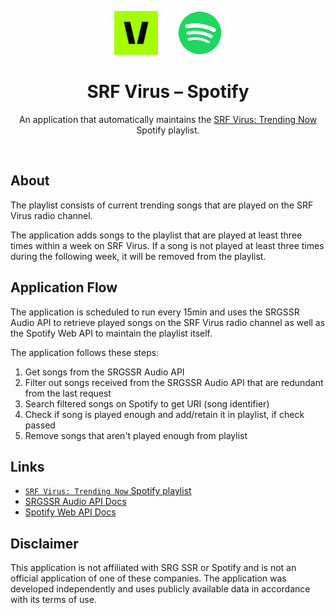 <p align="center">
    <div align="center">
        <img src="assets/srfvirus_icon.png" height="70px">
        &nbsp;&nbsp;&nbsp;&nbsp;&nbsp;&nbsp;
        <img src="assets/spotify_icon.png" height="70px">
    </div>
    <h1 align="center">SRF Virus – Spotify</h1>
    <p align="center">
        An application that automatically maintains the 
        <a href="https://open.spotify.com/playlist/6c6OWdem6i3ekL60K1SiKu">SRF Virus: Trending Now</a> 
        Spotify playlist.
    </p>
</p>

<br>

## About

The playlist consists of current trending songs that are played on the SRF Virus radio channel. 

The application adds songs to the playlist that are played at least three times within a week on SRF Virus. 
If a song is not played at least three times during the following week, it will be removed from the playlist.

## Application Flow

The application is scheduled to run every 15min and uses the SRGSSR Audio API to retrieve played songs
on the SRF Virus radio channel as well as the Spotify Web API to maintain the playlist itself.

The application follows these steps:

1. Get songs from the SRGSSR Audio API
2. Filter out songs received from the SRGSSR Audio API that are redundant from the last request
3. Search filtered songs on Spotify to get URI (song identifier)
4. Check if song is played enough and add/retain it in playlist, if check passed
5. Remove songs that aren't played enough from playlist

## Links

- [`SRF Virus: Trending Now` Spotify playlist](https://open.spotify.com/playlist/6c6OWdem6i3ekL60K1SiKu)
- [SRGSSR Audio API Docs](https://developer.srgssr.ch/api-catalog/srgssr-audio-0)
- [Spotify Web API Docs](https://developer.spotify.com/documentation/web-api)

## Disclaimer

This application is not affiliated with SRG SSR or Spotify and is not an official 
application of one of these companies. The application was developed independently and uses 
publicly available data in accordance with its terms of use.
